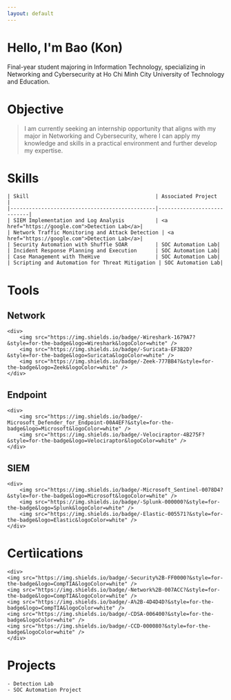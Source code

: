 ```yaml
---
layout: default
---
```


# Hello, I'm Bao (Kon)

Final-year student majoring in Information Technology, specializing in Networking and Cybersecurity at Ho Chi Minh City University of Technology and Education.

# Objective

> I am currently seeking an internship opportunity that aligns with my major in Networking and Cybersecurity, where I can apply my knowledge and skills in a practical environment and further develop my expertise.
>

# Skills

    | Skill                                         | Associated Project         |
    |-----------------------------------------------|----------------------------|
    | SIEM Implementation and Log Analysis          | <a href="https://google.com">Detection Lab</a>|
    | Network Traffic Monitoring and Attack Detection | <a href="https://google.com">Detection Lab</a>|
    | Security Automation with Shuffle SOAR         | SOC Automation Lab|
    | Incident Response Planning and Execution      | SOC Automation Lab|
    | Case Management with TheHive                  | SOC Automation Lab|
    | Scripting and Automation for Threat Mitigation | SOC Automation Lab|

# Tools


## Network
    <div>
        <img src="https://img.shields.io/badge/-Wireshark-1679A7?&style=for-the-badge&logo=Wireshark&logoColor=white" />
        <img src="https://img.shields.io/badge/-Suricata-EF3B2D?&style=for-the-badge&logo=Suricata&logoColor=white" />
        <img src="https://img.shields.io/badge/-Zeek-777BB4?&style=for-the-badge&logo=Zeek&logoColor=white" />
    </div>

## Endpoint
    <div>
        <img src="https://img.shields.io/badge/-Microsoft_Defender_for_Endpoint-00A4EF?&style=for-the-badge&logo=Microsoft&logoColor=white" />
        <img src="https://img.shields.io/badge/-Velociraptor-4B275F?&style=for-the-badge&logo=Velociraptor&logoColor=white" />
    </div>

## SIEM
    <div>
        <img src="https://img.shields.io/badge/-Microsoft_Sentinel-0078D4?&style=for-the-badge&logo=Microsoft&logoColor=white" />
        <img src="https://img.shields.io/badge/-Splunk-000000?&style=for-the-badge&logo=Splunk&logoColor=white" />
        <img src="https://img.shields.io/badge/-Elastic-005571?&style=for-the-badge&logo=Elastic&logoColor=white" />
    </div>


# Certìications

    <div>
    <img src="https://img.shields.io/badge/-Security%2B-FF0000?&style=for-the-badge&logo=CompTIA&logoColor=white" />
    <img src="https://img.shields.io/badge/-Network%2B-007ACC?&style=for-the-badge&logo=CompTIA&logoColor=white" />
    <img src="https://img.shields.io/badge/-A%2B-4D4D4D?&style=for-the-badge&logo=CompTIA&logoColor=white" />
    <img src="https://img.shields.io/badge/-CDSA-006400?&style=for-the-badge&logoColor=white" />
    <img src="https://img.shields.io/badge/-CCD-000080?&style=for-the-badge&logoColor=white" />
    </div>

# Projects

    - Detection Lab
    - SOC Automation Project
